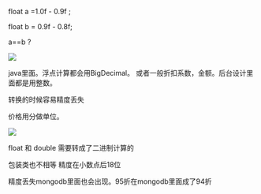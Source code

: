 float a =1.0f - 0.9f ;

float b = 0.9f - 0.8f;



a==b ?

![](C:\Users\admin\Desktop\DJGitBook\img\float.png)

java里面。浮点计算都会用BigDecimal。 或者一般折扣系数，金额。后台设计里面都是用整数。

转换的时候容易精度丢失

价格用分做单位。

![](C:\Users\admin\Desktop\DJGitBook\img\float2.jpg)

float 和 double  需要转成了二进制计算的  

包装类也不相等   精度在小数点后18位

精度丢失mongodb里面也会出现。95折在mongodb里面成了94折